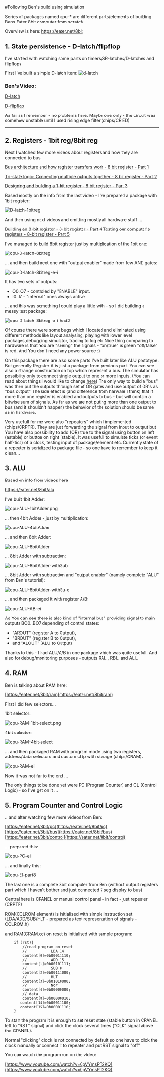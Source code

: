 #Following Ben's build using simulation

Series of packages named cpu-* are different parts/elements of building Bens Eater 8bit computer from scratch 

Overview is here:
https://eater.net/8bit

## 1. State persistence - D-latch/flipflop

I've started with watching some parts on timers/SR-latches/D-latches and flipflops

First I've built  a simple D-latch item:
![d-latch](../packages/cpu-D-latch.png)

### Ben's Video:
[D-latch](https://www.youtube.com/watch?v=peCh_859q7Q)

[D-flipflop](https://www.youtube.com/watch?v=YW-_GkUguMM)

As far as I remember - no problems here.
Maybe one only - the circuit was somehow unstable until I used rising edge filter (chips/CRIED)

---
## 2. Registers - 1bit reg/8bit reg

Next I watched few more videos about registers and how they are connected to bus:

[Bus architecture and how register transfers work - 8 bit register - Part 1](https://www.youtube.com/watch?v=QzWW-CBugZo)

[Tri-state logic: Connecting multiple outputs together - 8 bit register - Part 2](https://www.youtube.com/watch?v=faAjse109Q8)

[Designing and building a 1-bit register - 8 bit register - Part 3](https://www.youtube.com/watch?v=-arYx_oVIj8)

Based mostly on the info from the last video - I've prepared a package with 1bit register:

![D-latch-1bitreg](../packages/cpu-D-latch-1bitreg.png)

And then using next videos and omitting mostly all hardware stuff ...

[Building an 8-bit register - 8-bit register - Part 4](https://www.youtube.com/watch?v=CiMaWbz_6E8)
[Testing our computer's registers - 8-bit register - Part 5](https://www.youtube.com/watch?v=9WE3Obdjtv0&t=2s)

I've managed to build 8bit register just by multiplication of the 1bit one:

![cpu-D-latch-8bitreg](../packages/cpu-D-latch-8bitreg.png)

... and then build next one with "output enabler" made from few AND gates:

![cpu-D-latch-8bitreg-e-i](../packages/cpu-D-latch-8bitreg-e-i.png)

It has two sets of outputs:
- O0..O7 - controled by "ENABLE" input.
- I0..I7 - "internal" ones always active 

... and this was something I could play a little with - so I did building a messy test package:

![cpu-D-latch-8bitreg-e-i-test2](../packages/cpu-D-latch-8bitreg-e-i-test2.png)

Of course there were some bugs which I located and eliminated using different methods like layout analysing, playing with lower level packages,debugging simulator, tracing to log etc 
Nice thing comparing to hardware is that You are "seeing" the signals - "on/true" is green "off/false" is red.
And You don't need any power source :)

On this package there are also some parts I've built later like ALU prototype. 
But generally Register A is just a package from previous part.
You can see also a strange construction on top which represent a bus.
The simulator has possibility only to connect single output to one or more inputs.
(You can read about things I would like to change [here](todo/base-concepts.md))
The only way to build a "bus" was then put the outputs through set of OR gates and use output of OR's as "bus output"
The side efect is (and difference from harware I think) that if  more than one register is enabled and outputs to bus - bus will contain a bitwise sum of signals.
As far as we are not puting more than one output to bus (and it shouldn't happen) the behavior of the solution should be same as in hardware.

Very usefull for me were also "repeaters" which I implemented (chips/CRPTR).
They are just forwarding the signal from input to output but You have also possibility to add (OR) true to the signal using button on left (astable) or button on right (stable).
It was usefull to simulate ticks (or event half-tics) of a clock, testing input of package/element etc.
Currently state of a repeater is serialized to package file - so one have to remember to keep it clean...

## 3. ALU

Based on info from videos here 

https://eater.net/8bit/alu

I've built 1bit Adder:

![cpu-ALU-1bitAdder.png](../packages/cpu-ALU-1bitAdder.png)

... then 4bit Adder - just by multiplication:

![cpu-ALU-4bitAdder](../packages/cpu-ALU-4bitAdder.png)

... and then 8bit Adder:

![cpu-ALU-8bitAdder](../packages/cpu-ALU-8bitAdder.png)

... 8bit Adder with subtraction:

![cpu-ALU-8bitAdder-withSub](../packages/cpu-ALU-8bitAdder-withSub.png)

... 8bit Adder with subtraction and "output enabler" (namely complete "ALU" from Ben's tutorial):

![cpu-ALU-8bitAdder-withSu-e](../packages/cpu-ALU-8bitAdder-withSu-e.png)

... and then packaged it with register A/B:

![cpu-ALU-AB-ei](../packages/cpu-ALU-AB-ei.png)

As You can see there is also kind of "internal bus" providing signal to main outputs
  BO0..BO7 depending of control states:
  - "AROUT" (register A to Output),
  - "BROUT" (register B to Output),
  - and "ALOUT" (ALU to Output)
  
Thanks to this - I had ALU/A/B in one package which was quite usefull.
And also for debug/monitoring  purposes - outputs RAI.., RBI.. and ALI..

## 4. RAM

Ben is talking about RAM here:

[https://eater.net/8bit/ram](https://eater.net/8bit/ram)

First I did few selectors...

1bit selector:

![cpu-RAM-1bit-select.png](../packages/cpu-RAM-1bit-select.png)

4bit selector:

![cpu-RAM-4bit-select](../packages/cpu-RAM-4bit-select.png)

... and then packaged RAM with program mode using two registers, address/data selectors and custom chip with storage (chips/CRAM):

![cpu-RAM-ei](../packages/cpu-RAM-ei.png)

Now it was not far to the end ... 

The only things to be done yet were PC (Program Counter) and CL (Control Logic) - so I've get on it ...

## 5. Program Counter and Control Logic

.. and after watching few more videos from Ben:

[https://eater.net/8bit/pc](https://eater.net/8bit/pc)
[https://eater.net/8bit/bus](https://eater.net/8bit/bus)
[https://eater.net/8bit/control](https://eater.net/8bit/control)

... prepared this:

![cpu-PC-ei](../packages/cpu-PC-ei.png)

... and finally this:

![cpu-EI-part8](../packages/cpu-EI-part8.png)

The last one is a complete 8bit computer from Ben (without output registers part which I haven't bother and just connected 7 seg display to bus)

Central here is CPANEL or manual control panel - in fact - just repeater (CRPTR)

ROM(CCLROM element) is initialised with simple instruction set (LDA/ADD/SUB/HLT - prepared as text representation of signals - CCLROM.h) 

and RAM(CRAM.cc) on reset is initialised with sample program:

```
    if (rst){
        //read program on reset
        //           LDA 14
        content[0]=0b00011110;
        //           ADD 15
        content[1]=0b00101111;
        //           SUB 8
        content[2]=0b00111000;
        //           HLT
        content[3]=0b01010000;
        //           NOP
        content[4]=0b00000000;
        // data
        content[8]=0b00000010;
       content[14]=0b00011100;
       content[15]=0b00001110;
    }
```

To start the program it is enough to set reset state (stable button in CPANEL left to "RST" signal) and click the clock several times ("CLK" signal above the CPANEL).

Normal "clicking" clock is not connected by default so one have to click the clock manually or connect it to repeater and put RST signal to "off"

You can watch the program run on the video:

[https://www.youtube.com/watch?v=0pVYmsPT2KQ](https://www.youtube.com/watch?v=0pVYmsPT2KQ)
